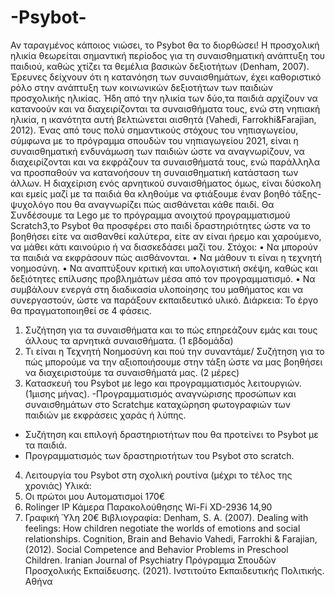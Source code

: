 # -Psybot-
Αν ταραγμένος κάποιος νιώσει, το Psybot θα το διορθώσει!
Η προσχολική ηλικία θεωρείται σημαντική περίοδος για τη συναισθηματική ανάπτυξη του παιδιού, καθώς χτίζει τα θεμέλια βασικών δεξιοτήτων (Denham, 2007). 
Έρευνες δείχνουν ότι η κατανόηση των συναισθημάτων, έχει καθοριστικό ρόλο στην ανάπτυξη των κοινωνικών δεξιοτήτων των παιδιών προσχολικής ηλικίας.
Ήδη από την ηλικία των δύο,τα παιδιά αρχίζουν να κατανοούν και να διαχειρίζονται τα συναισθήματα τους, ενώ στη νηπιακή ηλικία, η ικανότητα αυτή βελτιώνεται αισθητά (Vahedi, Farrokhi&Farajian, 2012).
Ένας από τους πολύ σημαντικούς στόχους του νηπιαγωγείου, σύμφωνα με το πρόγραμμα σπουδών του νηπιαγωγείου 2021, είναι η συναισθηματική ενδυνάμωση των παιδιών ώστε να αναγνωρίζουν, να διαχειρίζονται και να εκφράζουν τα συναισθήματά τους, ενώ παράλληλα να προσπαθούν να κατανοήσουν τη συναισθηματική κατάσταση των άλλων. 
Η διαχείριση ενός αρνητικού συναισθήματος όμως, είναι δύσκολη και εμείς μαζί με τα παιδιά θα κληθούμε να φτιάξουμε έναν βοηθό τάξης-ψυχολόγο που θα αναγνωρίζει πώς αισθάνεται κάθε παιδί.
Θα Συνδέσουμε τα Lego με το πρόγραμμα ανοιχτού προγραμματισμού Scratch3,το Psybot θα προσφέρει στο παιδί δραστηριότητες ώστε να το βοηθήσει είτε να αισθανθεί καλύτερα, είτε αν είναι ήρεμο και χαρούμενο, να μάθει κάτι καινούριο ή να διασκεδάσει μαζί του.
Στόχοι:
•	Να μπορούν τα παιδιά να εκφράσουν πώς αισθάνονται.
•	Να μάθουν τι είναι η τεχνητή νοημοσύνη.
•	Να αναπτύξουν κριτική και υπολογιστική σκέψη, καθώς και δεξιότητες επίλυσης προβλημάτων μέσα από τον προγραμματισμό.
•	Να συμβάλουν ενεργά στη διαδικασία υλοποίησης του μαθήματος και να συνεργαστούν, ώστε να παράξουν εκπαιδευτικό υλικό.
Διάρκεια:
Το έργο θα πραγματοποιηθεί σε 4 φάσεις. 
1.	Συζήτηση για τα συναισθήματα και το πώς επηρεάζουν εμάς και τους άλλους τα αρνητικά συναισθήματα. (1 εβδομάδα)
2.	Τι είναι η Τεχνητή Νοημοσύνη και πού την συναντάμε/ Συζήτηση για το πώς μπορούμε να την αξιοποιήσουμε στην τάξη ώστε να μας βοηθήσει να διαχειριστούμε τα συναισθήματά μας. (2 μέρες)
3.	Κατασκευή του Psybot με lego και προγραμματισμός λειτουργιών.(1μισης μήνας).
-Προγραμματισμός αναγνώρισης προσώπων και συναισθημάτων στο Scratchμε καταχώρηση φωτογραφιών των παιδιών με εκφράσεις χαράς ή λύπης.
- Συζήτηση και επιλογή δραστηριοτήτων που θα προτείνει το Psybot με τα παιδιά.
- Προγραμματισμός των δραστηριοτήτων του Psybot στο scratch.
4.	Λειτουργία του Psybot στη σχολική ρουτίνα (μέχρι το τέλος της χρονιάς)
Υλικά: 
1.	Οι πρώτοι μου Αυτοματισμοί 170€
2.	Rolinger IP Κάμερα Παρακολούθησης Wi-Fi XD-2936 14,90
3.	Γραφική Ύλη 20€
Βιβλιογραφία:
Denham, S. A. (2007). Dealing with feelings: How children negotiate the worlds of emotions and social relationships. Cognition, Brain and Behavio
Vahedi, Farrokhi & Farajian, (2012). Social Competence and Behavior Problems in Preschool Children. Iranian Journal of Psychiatry
Πρόγραμμα Σπουδών Προσχολικής Εκπαίδευσης. (2021).  Ινστιτούτο Εκπαιδευτικής Πολιτικής. Αθήνα
